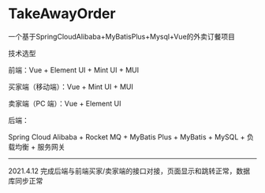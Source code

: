 # TakeAwayOrder
一个基于SpringCloudAlibaba+MyBatisPlus+Mysql+Vue的外卖订餐项目

技术选型

前端：Vue + Element UI + Mint UI + MUI

买家端（移动端）：Vue + Mint UI + MUI

卖家端（PC 端）：Vue + Element UI

后端：

 Spring Cloud Alibaba + Rocket MQ + MyBatis Plus + MyBatis + MySQL + 负载均衡 + 服务网关

---

2021.4.12 完成后端与前端买家/卖家端的接口对接，页面显示和跳转正常，数据库同步正常